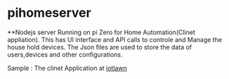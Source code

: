 # pihomeserver

**Nodejs server Running on pi Zero for Home Automation(Clinet appliation).
This has UI interface and API calls to controle and Manage the house hold devices.
The Json files are used to store the data of users,devices and other configurations.

Sample : The clinet Application at [iotlawn](http://iotlawn.in)

